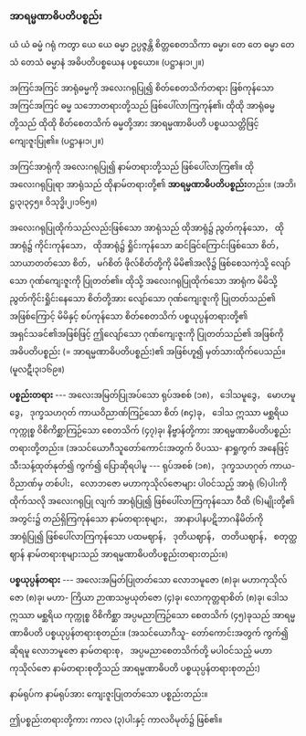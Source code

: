 ### အာရမ္မဏာဓိပတိပစ္စည်း

ယံ ယံ ဓမ္မံ ဂရုံ ကတွာ ယေ ယေ ဓမ္မာ ဥပ္ပဇ္ဇန္တိ စိတ္တစေတသိကာ ဓမ္မာ၊ တေ တေ ဓမ္မာ တေသံ တေသံ
ဓမ္မာနံ အဓိပတိပစ္စယေန ပစ္စယော။ (ပဋ္ဌာန၊၁၊၂။)

အကြင်အကြင် အာရုံဓမ္မကို အလေးဂရုပြု၍ စိတ်စေတသိက်တရား ဖြစ်ကုန်သော အကြင်အကြင် ဓမ္မ
သဘောတရားတို့သည် ဖြစ်ပေါ်လာကြကုန်၏၊ ထိုထို အာရုံဓမ္မတို့သည် ထိုထို စိတ်စေတသိက် ဓမ္မတို့အား
အာရမ္မဏာဓိပတိ ပစ္စယသတ္တိဖြင့် ကျေးဇူးပြု၏။ (ပဋ္ဌာန၊၁၊၂။)

အကြင်အာရုံကို အလေးဂရုပြု၍ နာမ်တရားတို့သည် ဖြစ်ပေါ်လာကြ၏။ ထိုအလေးဂရုပြုရာ အာရုံသည်
ထိုနာမ်တရားတို့၏ **အာရမ္မဏာဓိပတိပစ္စည်း**တည်း။ (အဘိ၊ဋ္ဌ၊၃၊၃၄၅။ ဝိသုဒ္ဓိ၊၂၊၁၆၅။)

အလေးဂရုပြုထိုက်သည်လည်းဖြစ်သော အာရုံသည် ထိုအာရုံ၌ ညွတ်ကုန်သော， ထိုအာရုံ၌ ကိုင်းကုန်သော，
ထိုအာရုံ၌ ရှိုင်းကုန်သော ဆင်ခြင်ကြောင်းဖြစ်သော စိတ်， သာယာတတ်သော စိတ်， မဂ်စိတ် ဖိုလ်စိတ်တို့ကို
မိမိ၏အလို၌ ဖြစ်စေသကဲ့သို့ လျော်သော ဂုဏ်ကျေးဇူးကို ပြုတတ်၏။ ထိုသို့ အလေးဂရုပြုထိုက်သော အာရုံက
မိမိသို့ ညွတ်ကိုင်းရှိုင်းနေသော စိတ်တို့အား လျော်သော ဂုဏ်ကျေးဇူးကို ပြုတတ်သည်၏ အဖြစ်ကြောင့် မိမိနှင့်
စပ်ကုန်သော စိတ်စေတသိက် ပစ္စယုပ္ပန်တရားတို့၏ အရှင်သခင်၏အဖြစ်ဖြင့် ဤလျော်သော ဂုဏ်ကျေးဇူးကို
ပြုတတ်သည်၏ အဖြစ်ကို အဓိပတိပစ္စည်း (= အာရမ္မဏာဓိပတိပစ္စည်း)၏ အဖြစ်ဟူ၍ မှတ်သားထိုက်ပေသည်။
<r>(မူလဋီ၊၃၊၁၆၉။)</r>

**ပစ္စည်းတရား** --- အလေးအမြတ်ပြုအပ်သော ရုပ်အစစ် (၁၈)， ဒေါသမူဒွေ， မောဟမူဒွေ， ဒုက္ခသဟဂုတ်
ကာယဝိညာဏ်ကြဉ်သော စိတ် (၈၄)ခု， ဒေါသ ဣဿာ မစ္ဆရိယ ကုက္ကုစ္စ ဝိစိကိစ္ဆာကြဉ်သော စေတသိက်
(၄၇)ခု၊ နိဗ္ဗာန်တို့ကား အာရမ္မဏာဓိပတိပစ္စည်းတရားတို့တည်း။ (အသင်ယောဂီသူတော်ကောင်းအတွက် ဝိပဿ-
နာရှုကွက် အနေဖြင့် သီးသန့်ထုတ်နုတ်၍ ကွက်၍ ပြောဆိုရပါမူ --- ရုပ်အစစ် (၁၈)， ဒုက္ခသဟဂုတ် ကာယ-
ဝိညာဏ်မှ တစ်ပါး， လောဘဇော မဟာကုသိုလ်ဇောများ ပါဝင်သည့် အာရုံ (၆)ပါးကို ထိုက်သလို အလေးဂရုပြု
လျက် အာရုံပြု၍ ဖြစ်ပေါ်လာကြကုန်သော ဝီထိ (၆)မျိုးတို့၏ အတွင်း၌ တည်ရှိကြကုန်သော နာမ်တရားစုများ，
အာနာပါနပဋိဘာဂနိမိတ်ကို အာရုံပြု၍ ဖြစ်ပေါ်လာကြကုန်သော ပထမဈာန်， ဒုတိယဈာန်， တတိယဈာန်，
စတုတ္ထဈာန် နာမ်တရားစုများသည် အာရမ္မဏာဓိပတိပစ္စည်းတရားတည်း။)

**ပစ္စယုပ္ပန်တရား** --- အလေးအမြတ်ပြုတတ်သော လောဘမူဇော (၈)ခု၊ မဟာကုသိုလ်ဇော (၈)ခု၊ မဟာ-
ကြိယာ ဉာဏသမ္ပယုတ်ဇော (၄)ခု၊ လောကုတ္တရာစိတ် (၈)ခု၊ ဒေါသ ဣဿာ မစ္ဆရိယ ကုက္ကုစ္စ ဝိစိကိစ္ဆာ
အပ္ပမညာကြဉ်သော စေတသိက် (၄၅)ခုသည် အာရမ္မဏာဓိပတိ ပစ္စယုပ္ပန်တရားစုတည်း။ (အသင်ယောဂီသူ-
တော်ကောင်းအတွက် ကွက်၍ ဆိုရမူ လောဘမူဇော နာမ်တရားစု， အပ္ပမညာစေတသိက်တို့ မပါဝင်သည့်
မဟာကုသိုလ်ဇော နာမ်တရားစုတို့သည် အာရမ္မဏာဓိပတိ ပစ္စယုပ္ပန်တရားစုတည်း)

နာမ်ရုပ်က နာမ်ရုပ်အား ကျေးဇူးပြုတတ်သော ပစ္စည်းတည်း။

ဤပစ္စည်းတရားတို့ကား ကာလ (၃)ပါးနှင့် ကာလဝိမုတ်၌ ဖြစ်၏။

